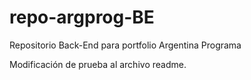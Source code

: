 # repo-argprog-BE
Repositorio Back-End para portfolio Argentina Programa

Modificación de prueba al archivo readme.
